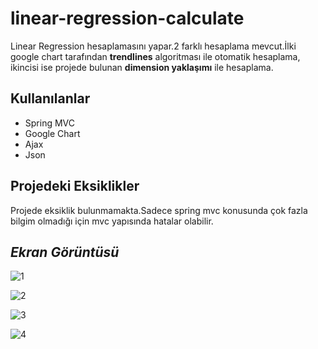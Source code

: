 # linear-regression-calculate
Linear Regression hesaplamasını yapar.2 farklı hesaplama mevcut.İlki google chart tarafından **trendlines** algoritması ile otomatik hesaplama, ikincisi ise projede bulunan **dimension yaklaşımı** ile hesaplama.

## Kullanılanlar
- Spring MVC
- Google Chart
- Ajax
- Json

## Projedeki Eksiklikler
Projede eksiklik bulunmamakta.Sadece spring mvc konusunda çok fazla bilgim olmadığı için mvc yapısında hatalar olabilir. 

## *Ekran Görüntüsü*

![1](https://cloud.githubusercontent.com/assets/6229029/26830224/cf369952-4ad0-11e7-93e8-a1cae8b354a5.png)

![2](https://cloud.githubusercontent.com/assets/6229029/26830251/dfb9f24c-4ad0-11e7-8086-fba88e3381b2.png)

![3](https://cloud.githubusercontent.com/assets/6229029/26830256/e4c60e10-4ad0-11e7-87a0-3c433c56f2e0.png)

![4](https://cloud.githubusercontent.com/assets/6229029/26830264/f21dadfc-4ad0-11e7-8fcf-c0e71c570983.png)

